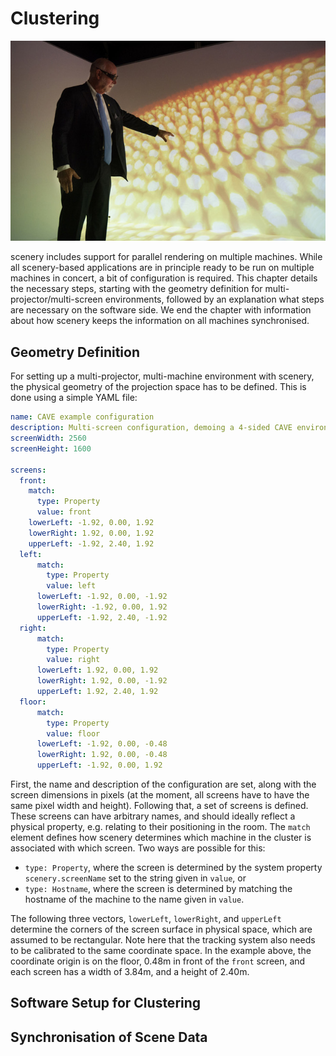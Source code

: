 # Clustering

![A user interacting with a _Drosophila_ dataset rendered on a clustered 4-sided CAVE setup with 5 machines, image courtesy of the MPI-CBG Photolab, MPI-CBG, Dresden.](./figures/scenery-cave.jpg)

scenery includes support for parallel rendering on multiple machines. While all scenery-based applications are in principle ready to be run on multiple machines in concert, a bit of configuration is required. This chapter details the necessary steps, starting with the geometry definition for multi-projector/multi-screen environments, followed by an explanation what steps are necessary on the software side. We end the chapter with information about how scenery keeps the information on all machines synchronised.

## Geometry Definition

For setting up a multi-projector, multi-machine environment with scenery, the physical geometry of the projection space has to be defined. This is done using a simple YAML file:

```yaml
name: CAVE example configuration
description: Multi-screen configuration, demoing a 4-sided CAVE environment
screenWidth: 2560
screenHeight: 1600

screens:
  front:
    match:
      type: Property
      value: front
    lowerLeft: -1.92, 0.00, 1.92
    lowerRight: 1.92, 0.00, 1.92
    upperLeft: -1.92, 2.40, 1.92
  left:
      match:
        type: Property
        value: left
      lowerLeft: -1.92, 0.00, -1.92
      lowerRight: -1.92, 0.00, 1.92
      upperLeft: -1.92, 2.40, -1.92
  right:
      match:
        type: Property
        value: right
      lowerLeft: 1.92, 0.00, 1.92
      lowerRight: 1.92, 0.00, -1.92
      upperLeft: 1.92, 2.40, 1.92
  floor:
      match:
        type: Property
        value: floor
      lowerLeft: -1.92, 0.00, -0.48
      lowerRight: 1.92, 0.00, -0.48
      upperLeft: -1.92, 0.00, 1.92

```

First, the name and description of the configuration are set, along with the screen dimensions in pixels (at the moment, all screens have to have the same pixel width and height). Following that, a set of screens is defined. These screens can have arbitrary names, and should ideally reflect a physical property, e.g. relating to their positioning in the room. The `match` element defines how scenery determines which machine in the cluster is associated with which screen. Two ways are possible for this:

* `type: Property`, where the screen is determined by the system property `scenery.screenName` set to the string given in `value`, or
* `type: Hostname`, where the screen is determined by matching the hostname of the machine to the name given in `value`.

The following three vectors, `lowerLeft`, `lowerRight`, and `upperLeft` determine the corners of the screen surface in physical space, which are assumed to be rectangular. Note here that the tracking system also needs to be calibrated to the same coordinate space. In the example above, the coordinate origin is on the floor, 0.48m in front of the `front` screen, and each screen has a width of 3.84m, and a height of 2.40m.

## Software Setup for Clustering

## Synchronisation of Scene Data


